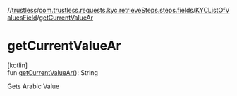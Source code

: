 //[trustless](../../../index.md)/[com.trustless.requests.kyc.retrieveSteps.steps.fields](../index.md)/[KYCListOfValuesField](index.md)/[getCurrentValueAr](get-current-value-ar.md)

# getCurrentValueAr

[kotlin]\
fun [getCurrentValueAr](get-current-value-ar.md)(): String

Gets Arabic Value
